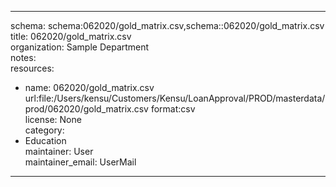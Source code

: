 


---  
schema: schema:062020/gold_matrix.csv,schema::062020/gold_matrix.csv  
title: 062020/gold_matrix.csv  
organization: Sample Department  
notes:   
resources:  
- name: 062020/gold_matrix.csv 
 url:file:/Users/kensu/Customers/Kensu/LoanApproval/PROD/masterdata/prod/062020/gold_matrix.csv 
 format:csv  
license: None  
category:
 - Education  
maintainer: User  
maintainer_email: UserMail  
---
